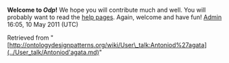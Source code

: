 __Welcome to _Odp_!__ We hope you will contribute much and well. 
You will probably want to read the [help pages](http://ontologydesignpatterns.org/wiki/Help:Contents "Help:Contents"). Again, welcome and have fun! [Admin](../User/ValentinaPresutti.md "User:ValentinaPresutti") 16:05, 10 May 2011 (UTC)





Retrieved from "[http://ontologydesignpatterns.org/wiki/User\_talk:Antoniod%27agata](../User_talk/Antoniod'agata.md)"